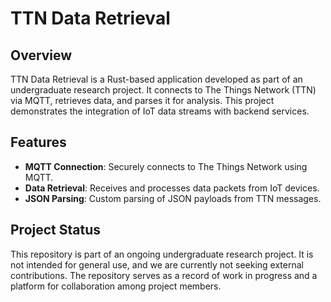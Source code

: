 # TTN Data Retrieval

## Overview
TTN Data Retrieval is a Rust-based application developed as part of an undergraduate research project. It connects to The Things Network (TTN) via MQTT, retrieves data, and parses it for analysis. This project demonstrates the integration of IoT data streams with backend services.

## Features
- **MQTT Connection**: Securely connects to The Things Network using MQTT.
- **Data Retrieval**: Receives and processes data packets from IoT devices.
- **JSON Parsing**: Custom parsing of JSON payloads from TTN messages.

## Project Status
This repository is part of an ongoing undergraduate research project. It is not intended for general use, and we are currently not seeking external contributions. The repository serves as a record of work in progress and a platform for collaboration among project members.

